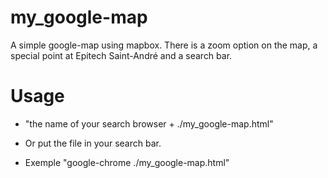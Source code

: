 # my_google-map

A simple google-map using mapbox. There is a zoom option on the map, a special point at Epitech Saint-André and a search bar.

# Usage

* "the name of your search browser + ./my_google-map.html"
* Or put the file in your search bar.

* Exemple "google-chrome ./my_google-map.html"